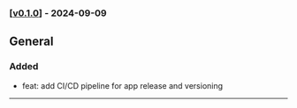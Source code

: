 ### [[v0.1.0](https://github.com/Alperencode/TCP-Chat/releases/tag/v0.1.0)] - 2024-09-09

## General
### Added
* feat: add CI/CD pipeline for app release and versioning

---